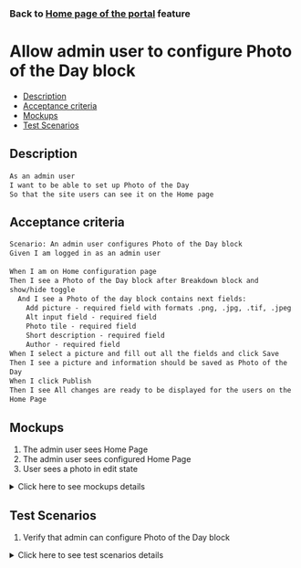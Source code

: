 ### Back to [Home page of the portal](/../../) feature

# Allow admin user to configure Photo of the Day block

- [Description](#description)
- [Acceptance criteria](#acceptance-criteria)
- [Mockups](#mockups)
- [Test Scenarios](#test-scenarios)

## Description

    As an admin user
    I want to be able to set up Photo of the Day
    So that the site users can see it on the Home page

## Acceptance criteria

    Scenario: An admin user configures Photo of the Day block
    Given I am logged in as an admin user

    When I am on Home configuration page
    Then I see a Photo of the Day block after Breakdown block and show/hide toggle 
      And I see a Photo of the day block contains next fields:
        Add picture - required field with formats .png, .jpg, .tif, .jpeg
        Alt input field - required field
        Photo tile - required field
        Short description - required field
        Author - required field
    When I select a picture and fill out all the fields and click Save
    Then I see a picture and information should be saved as Photo of the Day
    When I click Publish
    Then I see All changes are ready to be displayed for the users on the Home Page

## Mockups

1. The admin user sees Home Page 
2. The admin user sees configured Home Page
3. User sees a photo in edit state

<details>
  <summary>Click here to see mockups details</summary>

**1. The admin user sees Home Page:**

![Home Page](/products/sport_news_portal/web_application_features/home_page/images/home_page_admin_side_empty.png)

**2. The admin user sees configured Home Page:**

![Home Page](/products/sport_news_portal/web_application_features/home_page/images/home_page_admin_side.png)

**3. User sees a photo in edit state:**

![Photo in edit state](/products/sport_news_portal/web_application_features/home_page/images/edit_photo.png)

</details>

## Test Scenarios

1. Verify that admin can configure Photo of the Day block

<details>
  <summary>Click here to see test scenarios details</summary>

### **#1. Verify that admin can configure Photo of the Day block**

|#|Steps|Expected Result
------|-------|----------
|1|Go to Sport News site|
|2|Log into your admin account|
|3|Go to home configuration page|
|4|Examine photo of the day block fields|
|5|Select a picture|Photo of the day block contains next fields:<br> - add picture<br> - Alt input field<br> - photo tile<br> - short description<br> - author
|6|Fill in all the fields|
|7|Click Save|The picture and information should be saved as Photo of the Day

</details>

